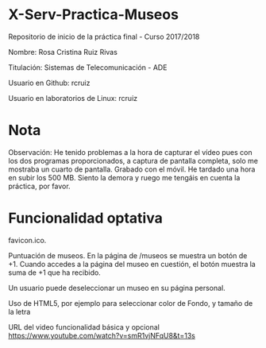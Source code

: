 # X-Serv-Practica-Museos
Repositorio de inicio de la práctica final - Curso 2017/2018

  Nombre: Rosa Cristina Ruiz Rivas 
  
  Titulación: Sistemas de Telecomunicación - ADE 
  
  Usuario en Github:    rcruiz 
  
  Usuario en laboratorios de Linux:    rcruiz 

# Nota
Observación: He tenido problemas a la hora de capturar el vídeo pues con los dos programas proporcionados, a captura de pantalla completa,
solo me mostraba un cuarto de pantalla. Grabado con el móvil. He tardado una hora en subir los 500 MB. Siento la demora y ruego me tengáis en cuenta la práctica, por favor.
# Funcionalidad optativa
favicon.ico.

Puntuación de museos. En la página de /museos se muestra un botón de +1. Cuando accedes a la página del museo en cuestión, el botón
muestra la suma de +1 que ha recibido.

Un usuario puede deseleccionar un museo en su página personal.

Uso de HTML5, por ejemplo para seleccionar color de Fondo, y tamaño de la letra

URL del video funcionalidad básica y opcional
https://www.youtube.com/watch?v=smR1vjNFqU8&t=13s
